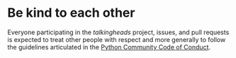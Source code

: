 # Be kind to each other

Everyone participating in the _talkingheads_ project, issues, and pull requests
is expected to treat other people with respect and more generally to follow
the guidelines articulated in the [Python Community Code of Conduct](https://www.python.org/psf/codeofconduct/).
